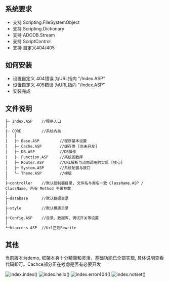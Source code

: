 系统要求
-----
* 支持 Scripting.FileSystemObject
* 支持 Scripting.Dictionary
* 支持 ADODB.Stream
* 支持 ScriptControl
* 支持 自定义404/405

如何安装
-----
* 设置自定义 404错误 为URL指向 "/Index.ASP"
* 设置自定义 405错误 为URL指向 "/Index.ASP"
* 安装完成


文件说明
-----
    ├─ Index.ASP    //程序入口
	│ 
    ├─ CORE         //系统内核
	│   │
	│   ├─ Base.ASP         //程序基本设置
	│   ├─ Cache.ASP        //缓存类 [尚未开发]
	│   ├─ DB.ASP           //DB操作
	│   ├─ Function.ASP     //系统函数库
	│   ├─ Router.ASP       //URL解析与动态调用的实现 [核心]
	│   ├─ System.ASP       //系统配置与接口
	│   └─ Theme.ASP        //模版
	│ 
    ├─controller    //默认控制器目录, 文件名与类名一致 ClassName.ASP / ClassName, 所有 Method 不带参数
	│ 
    ├─database      //默认数据目录
	│ 
    ├─style         //默认模版目录
	│ 
    ├─Config.ASP    //目录、数据库、调试开关等设置
	│ 
    └─htaccess.ASP  //Url正则Rewrite

其他
-----
当前版本为demo, 框架本身十分精简和灵活，基础功能已全部实现, 具体说明查看代码即可。Cachce部分正在考虑是否有必要开发

![index.index()](https://raw.github.com/superos/asp404/master/snap-1.png "Optional title")
![index.hello()](https://raw.github.com/superos/asp404/master/snap-2.png "Optional title")
![index.error404()](https://raw.github.com/superos/asp404/master/snap-3.png "Optional title")
![index.notset()](https://raw.github.com/superos/asp404/master/snap-4.png "Optional title")
